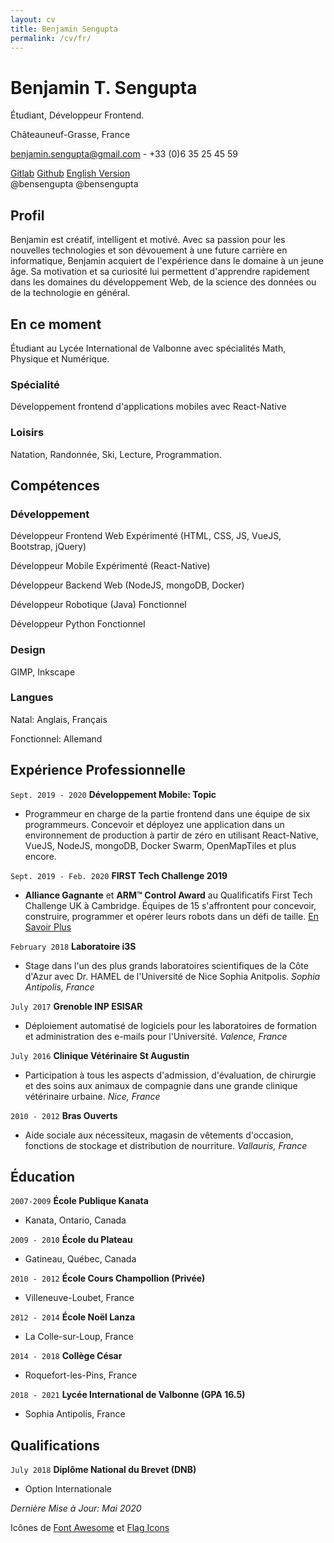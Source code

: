 ```yaml
---
layout: cv
title: Benjamin Sengupta
permalink: /cv/fr/
---
```


# Benjamin T. Sengupta

Étudiant, Développeur Frontend.

Châteauneuf-Grasse, France

<a href="mailto:benjamin.sengupta@gmail.com">benjamin.sengupta@gmail.com</a> - +33 (0)6 35 25 45 59

<div id="webaddress">
  <div id="social">
    <a href="https://gitlab.com/bensengupta"><i class="fab fa-gitlab"></i> Gitlab</a>
  <a href="https://github.com/bensengupta"><i class="fab fa-github"></i> Github</a>
  <a href="/cv/en/"><i class="flag-icon flag-icon-gb" style="height: 0.9em"></i> English Version</a>
  </div>
  <div id="usernames">
    <i class="fab fa-gitlab"></i> @bensengupta
    <i class="fab fa-github"></i> @bensengupta
  </div>
</div>

## Profil

Benjamin est créatif, intelligent et motivé. Avec sa passion pour les nouvelles technologies et son dévouement à une future carrière en informatique, Benjamin acquiert de l'expérience dans le domaine à un jeune âge. Sa motivation et sa curiosité lui permettent d'apprendre rapidement dans les domaines du développement Web, de la science des données ou de la technologie en général.

## En ce moment

Étudiant au Lycée International de Valbonne avec spécialités Math, Physique et Numérique.

### Spécialité

Développement frontend d'applications mobiles avec React-Native

### Loisirs

Natation, Randonnée, Ski, Lecture, Programmation.

## Compétences

### Développement

Développeur Frontend Web Expérimenté (HTML, CSS, JS, VueJS, Bootstrap, jQuery)

Développeur Mobile Expérimenté (React-Native)

Développeur Backend Web (NodeJS, mongoDB, Docker)

Développeur Robotique (Java) Fonctionnel

Développeur Python Fonctionnel

### Design

GIMP, Inkscape

### Langues

Natal: Anglais, Français

Fonctionnel: Allemand

## Expérience Professionnelle

`Sept. 2019 - 2020`
**Développement Mobile: Topic**

- Programmeur en charge de la partie frontend dans une équipe de six programmeurs. Concevoir et déployez une application dans un environnement de production à partir de zéro en utilisant React-Native, VueJS, NodeJS, mongoDB, Docker Swarm, OpenMapTiles et plus encore.

`Sept. 2019 - Feb. 2020`
**FIRST Tech Challenge 2019**

- **Alliance Gagnante** et **ARM™ Control Award** au Qualificatifs First Tech Challenge UK à Cambridge. Équipes de 15 s'affrontent pour concevoir, construire, programmer et opérer leurs robots dans un défi de taille. [En Savoir Plus](https://www.firstinspires.org/robotics/ftc)

`February 2018`
**Laboratoire i3S**

- Stage dans l'un des plus grands laboratoires scientifiques de la Côte d'Azur avec Dr. HAMEL de l'Université de Nice Sophia Anitpolis. _Sophia Antipolis, France_

`July 2017`
**Grenoble INP ESISAR**

- Déploiement automatisé de logiciels pour les laboratoires de formation et administration des e-mails pour l'Université. _Valence, France_

`July 2016`
**Clinique Vétérinaire St Augustin**

- Participation à tous les aspects d'admission, d'évaluation, de chirurgie et des soins aux animaux de compagnie dans une grande clinique vétérinaire urbaine. _Nice, France_

`2010 - 2012`
**Bras Ouverts**

- Aide sociale aux nécessiteux, magasin de vêtements d'occasion, fonctions de stockage et distribution de nourriture. _Vallauris, France_

## Éducation

`2007-2009`
**École Publique Kanata**

- Kanata, Ontario, Canada

`2009 - 2010`
**École du Plateau**

- Gatineau, Québec, Canada

`2010 - 2012`
**École Cours Champollion (Privée)**

- Villeneuve-Loubet, France

`2012 - 2014`
**École Noël Lanza**

- La Colle-sur-Loup, France

`2014 - 2018`
**Collège César**

- Roquefort-les-Pins, France

`2018 - 2021`
**Lycée International de Valbonne (GPA 16.5)**

- Sophia Antipolis, France

## Qualifications

`July 2018`
**Diplôme National du Brevet (DNB)**

- Option Internationale

_Dernière Mise à Jour: Mai 2020_

Icônes de [Font Awesome](https://fontawesome.com/license) et [Flag Icons](https://flagicons.lipis.dev/)
